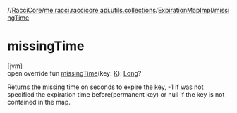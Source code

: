 //[RacciCore](../../../index.md)/[me.racci.raccicore.api.utils.collections](../index.md)/[ExpirationMapImpl](index.md)/[missingTime](missing-time.md)

# missingTime

[jvm]\
open override fun [missingTime](missing-time.md)(key: [K](index.md)): [Long](https://kotlinlang.org/api/latest/jvm/stdlib/kotlin/-long/index.html)?

Returns the missing time on seconds to expire the key, -1 if was not specified the expiration time before(permanent key) or null if the key is not contained in the map.
